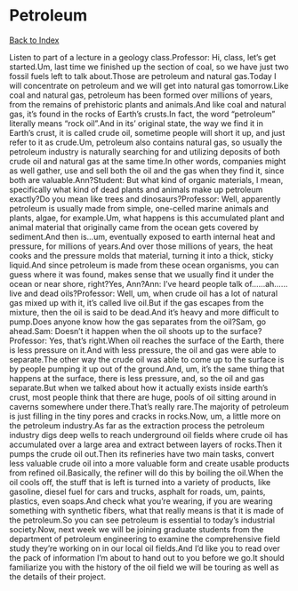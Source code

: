 # Petroleum
[Back to Index](https://github.com/windows10010/tpoExtractor/blog/master/README.md)

Listen to part of a lecture in a geology class.Professor: Hi, class, let’s get started.Um, last time we finished up the section of coal, so we have just two fossil fuels left to talk about.Those are petroleum and natural gas.Today I will concentrate on petroleum and we will get into natural gas tomorrow.Like coal and natural gas, petroleum has been formed over millions of years, from the remains of prehistoric plants and animals.And like coal and natural gas, it’s found in the rocks of Earth’s crusts.In fact, the word “petroleum” literally means “rock oil”.And in its’ original state, the way we find it in Earth’s crust, it is called crude oil, sometime people will short it up, and just refer to it as crude.Um, petroleum also contains natural gas, so usually the petroleum industry is naturally searching for and utilizing deposits of both crude oil and natural gas at the same time.In other words, companies might as well gather, use and sell both the oil and the gas when they find it, since both are valuable.Ann?Student: But what kind of organic materials, I mean, specifically what kind of dead plants and animals make up petroleum exactly?Do you mean like trees and dinosaurs?Professor: Well, apparently petroleum is usually made from simple, one-celled marine animals and plants, algae, for example.Um, what happens is this accumulated plant and animal material that originally came from the ocean gets covered by sediment.And then is…um, eventually exposed to earth internal heat and pressure, for millions of years.And over those millions of years, the heat cooks and the pressure molds that material, turning it into a thick, sticky liquid.And since petroleum is made from these ocean organisms, you can guess where it was found, makes sense that we usually find it under the ocean or near shore, right?Yes, Ann?Ann: I’ve heard people talk of……ah……live and dead oils?Professor: Well, um, when crude oil has a lot of natural gas mixed up with it, it’s called live oil.But if the gas escapes from the mixture, then the oil is said to be dead.And it’s heavy and more difficult to pump.Does anyone know how the gas separates from the oil?Sam, go ahead.Sam: Doesn’t it happen when the oil shoots up to the surface?Professor: Yes, that’s right.When oil reaches the surface of the Earth, there is less pressure on it.And with less pressure, the oil and gas were able to separate.The other way the crude oil was able to come up to the surface is by people pumping it up out of the ground.And, um, it’s the same thing that happens at the surface, there is less pressure, and, so the oil and gas separate.But when we talked about how it actually exists inside earth’s crust, most people think that there are huge, pools of oil sitting around in caverns somewhere under there.That’s really rare.The majority of petroleum is just filling in the tiny pores and cracks in rocks.Now, um, a little more on the petroleum industry.As far as the extraction process the petroleum industry digs deep wells to reach underground oil fields where crude oil has accumulated over a large area and extract between layers of rocks.Then it pumps the crude oil out.Then its refineries have two main tasks, convert less valuable crude oil into a more valuable form and create usable products from refined oil.Basically, the refiner will do this by boiling the oil.When the oil cools off, the stuff that is left is turned into a variety of products, like gasoline, diesel fuel for cars and trucks, asphalt for roads, um, paints, plastics, even soaps.And check what you’re wearing, if you are wearing something with synthetic fibers, what that really means is that it is made of the petroleum.So you can see petroleum is essential to today’s industrial society.Now, next week we will be joining graduate students from the department of petroleum engineering to examine the comprehensive field study they’re working on in our local oil fields.And I’d like you to read over the pack of information I’m about to hand out to you before we go.It should familiarize you with the history of the oil field we will be touring as well as the details of their project.